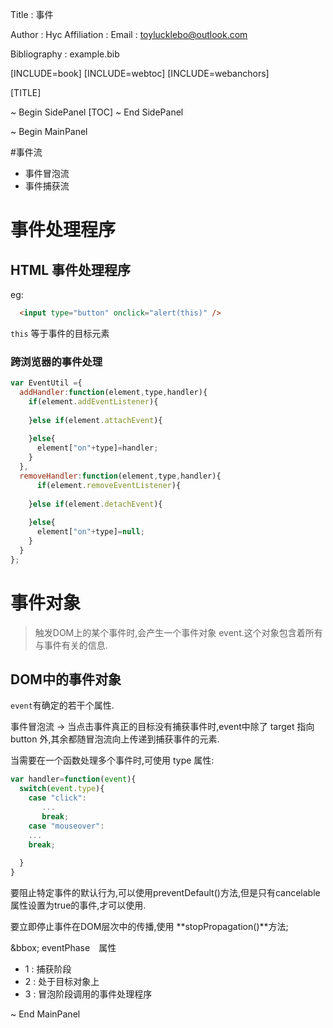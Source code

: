 Title         : 事件

Author        : Hyc
Affiliation   : 
Email         : toylucklebo@outlook.com

Bibliography  : example.bib

[INCLUDE=book]
[INCLUDE=webtoc]
[INCLUDE=webanchors]

[TITLE]

~ Begin SidePanel
[TOC]
~ End SidePanel

~ Begin MainPanel

#事件流
* 事件冒泡流
* 事件捕获流

# 事件处理程序

## HTML 事件处理程序
eg:
```html
  <input type="button" onclick="alert(this)" />
```
`this` 等于事件的目标元素

### 跨浏览器的事件处理

``` javascript
var EventUtil ={
  addHandler:function(element,type,handler){
    if(element.addEventListener){
      
    }else if(element.attachEvent){
      
    }else{
      element["on"+type]=handler;
    }
  },
  removeHandler:function(element,type,handler){
      if(element.removeEventListener){
      
    }else if(element.detachEvent){
      
    }else{
      element["on"+type]=null;
    }
  }
};
```

# 事件对象
> 触发DOM上的某个事件时,会产生一个事件对象 event.这个对象包含着所有与事件有关的信息.

## DOM中的事件对象
`event`有确定的若干个属性.

事件冒泡流 -> 当点击事件真正的目标没有捕获事件时,event中除了 target 指向 button 外,其余都随冒泡流向上传递到捕获事件的元素.

当需要在一个函数处理多个事件时,可使用 type 属性:

``` javascript
var handler=function(event){
  switch(event.type){
    case "click":
       ...
       break;
    case "mouseover":
    ...
    break;
    
  }
}
```

要阻止特定事件的默认行为,可以使用preventDefault()方法,但是只有cancelable 属性设置为true的事件,才可以使用.

要立即停止事件在DOM层次中的传播,使用 **stopPropagation()**方法;

&bbox; eventPhase　属性
* 1 : 捕获阶段
* 2 : 处于目标对象上
* 3 : 冒泡阶段调用的事件处理程序

~ End MainPanel